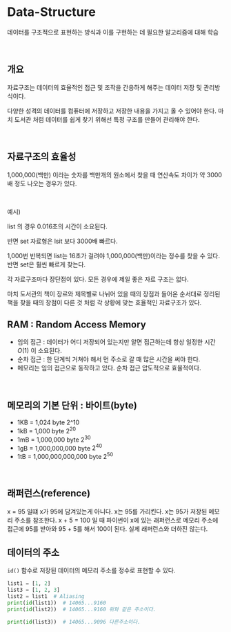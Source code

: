 # Data-Structure
데이터를 구조적으로 표현하는 방식과 이를 구현하는 데 필요한 알고리즘에 대해 학습

<br>

## **개요**
자료구조는 데이터의 효율적인 접근 및 조작을 간응하게 해주는 데이터 저장 및 관리방식이다.

다양한 성격의 데이터를 컴퓨터에 저장하고 저장한 내용을 가지고 올 수 있어야 한다. 마치 도서관 처럼 데이터를 쉽게 찾기 위해선 특정 구조를 만들어 관리해야 한다.

<br>

## **자료구조의 효율성**
1,000,000(백만) 이라는 숫자를 백만개의 원소에서 찾을 때 연산속도 차이가 약 3000배 정도 나오는 경우가 있다.

<br>

예시)

list 의 경우 0.016초의 시간이 소요된다.

반면 set 자료형은 lsit 보다 3000배 빠르다.

1,000번 반복되면 list는 16초가 걸려야 1,000,000(백만)이라는 정수를 찾을 수 있다. 반면 set은 훨씬 빠르게 찾는다.

각 자료구조마다 장단점이 있다. 모든 경우에 제일 좋은 자료 구조는 없다.

마치 도서관의 책이 장르와 제목별로 나뉘어 있을 때의 장점과 들어온 순서대로 정리된 책을 찾을 때의 장점이 다른 것 처럼 각 상황에 맞는 효율적인 자료구조가 있다.

## **RAM** : Random Access Memory
- 임의 접근 : 데이터가 어디 저장되어 있는지만 알면 접근하는데 항상 일정한 시간 $O(1)$ 이 소요된다.
- 순차 접근 : 한 단계씩 거쳐야 해서 먼 주소로 갈 때 많은 시간을 써야 한다.
- 메모리는 임의 접근으로 동작하고 있다. 순차 접근 압도적으로 효율적이다.
 
<br>

## **메모리의 기본 단위 : 바이트(byte)**
- 1KB = 1,024 byte 2^10
- 1kB = 1,000 byte $2^20$
- 1mB = 1,000,000 byte $2^30$
- 1gB = 1,000,000,000 byte $2^40$
- 1tB = 1,000,000,000,000 byte $2^50$

<br>

## **래퍼런스(reference)**

x = 95 일떄 x가 95에 담겨있는게 아니다. x는 95를 가리킨다. x는 95가 저장된 메모리 주소를 참조한다. x + 5 = 100 일 때 파이썬이 x에 있는 래퍼런스로 메모리 주소에 접근에 95를 받아와 95 + 5를 해서 100이 된다. 실제 래퍼런스와 더하진 않는다.

## **데이터의 주소**
<code>id()</code> 함수로 저장된 데이터의 메모리 주소를 정수로 표현할 수 있다.

```python
list1 = [1, 2]
list3 = [1, 2, 3]
list2 = list1  # Aliasing
print(id(list1))  # 14065...9160 
print(id(list2))  # 14065...9160 위와 같은 주소이다.

print(id(list3))  # 14065...9096 다른주소이다.

```
